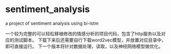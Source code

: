# sentiment_analysis
a project of sentiment analysis using bi-lstm


一个较为完整的可以轻松移植修改的情感分析的项目代码，包含了http服务以及对应的测试脚本。 
下载下来后还需要自行下载word2vec模型，并放置对应目录中，即可直接运行。
下一个版本将针对数据处理，读取，以及神经网络模型做优化。

